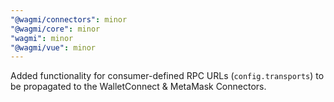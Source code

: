 ```yaml
---
"@wagmi/connectors": minor
"@wagmi/core": minor
"wagmi": minor
"@wagmi/vue": minor
---
```


Added functionality for consumer-defined RPC URLs (`config.transports`) to be propagated to the WalletConnect & MetaMask Connectors.
